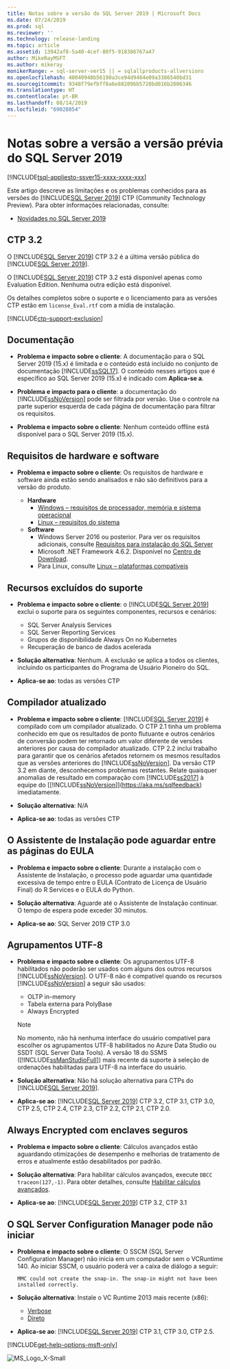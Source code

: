 ```yaml
---
title: Notas sobre a versão do SQL Server 2019 | Microsoft Docs
ms.date: 07/24/2019
ms.prod: sql
ms.reviewer: ''
ms.technology: release-landing
ms.topic: article
ms.assetid: 13942af8-5a40-4cef-80f5-918386767a47
author: MikeRayMSFT
ms.author: mikeray
monikerRange: = sql-server-ver15 || = sqlallproducts-allversions
ms.openlocfilehash: 40040948b56190a3ce94d9484e09a3386548bd31
ms.sourcegitcommit: 9348f79efbff8a6e88209bb5720bd016b2806346
ms.translationtype: HT
ms.contentlocale: pt-BR
ms.lasthandoff: 08/14/2019
ms.locfileid: "69028854"
---
```

# <a name="sql-server-2019-preview-release-notes"></a>Notas sobre a versão a versão prévia do SQL Server 2019
[!INCLUDE[tsql-appliesto-ssver15-xxxx-xxxx-xxx](../includes/tsql-appliesto-ssver15-xxxx-xxxx-xxx.md)]

Este artigo descreve as limitações e os problemas conhecidos para as versões do [!INCLUDE[SQL Server 2019](../includes/sssqlv15-md.md)] CTP (Community Technology Preview). Para obter informações relacionadas, consulte:
- [Novidades no SQL Server 2019](../sql-server/what-s-new-in-sql-server-ver15.md)

## <a name="ctp-32"></a>CTP 3.2

O [!INCLUDE[SQL Server 2019](../includes/sssqlv15-md.md)] CTP 3.2 é a última versão pública do [!INCLUDE[SQL Server 2019](../includes/sssqlv15-md.md)].

O [!INCLUDE[SQL Server 2019](../includes/sssqlv15-md.md)] CTP 3.2 está disponível apenas como Evaluation Edition. Nenhuma outra edição está disponível.

Os detalhes completos sobre o suporte e o licenciamento para as versões CTP estão em `license_Eval.rtf` com a mídia de instalação.

[!INCLUDE[ctp-support-exclusion](../includes/ctp-support-exclusion.md)]

## <a name="documentation"></a>Documentação

- **Problema e impacto sobre o cliente**: A documentação para o SQL Server 2019 (15.x) é limitada e o conteúdo está incluído no conjunto de documentação [!INCLUDE[ssSQL17](../includes/sssql17-md.md)]. O conteúdo nesses artigos que é específico ao SQL Server 2019 (15.x) é indicado com **Aplica-se a**.

- **Problema e impacto para o cliente**: a documentação do [!INCLUDE[ssNoVersion](../includes/ssnoversion-md.md)] pode ser filtrada por versão. Use o controle na parte superior esquerda de cada página de documentação para filtrar os requisitos.

- **Problema e impacto sobre o cliente**: Nenhum conteúdo offline está disponível para o SQL Server 2019 (15.x).

## <a name="hardware-and-software-requirements"></a>Requisitos de hardware e software

- **Problema e impacto sobre o cliente**: Os requisitos de hardware e software ainda estão sendo analisados e não são definitivos para a versão do produto.

  - **Hardware**
    - [Windows – requisitos de processador, memória e sistema operacional](../sql-server/install/hardware-and-software-requirements-for-installing-sql-server.md#pmosr)
    - [Linux – requisitos do sistema](../linux/sql-server-linux-setup.md#system)
  - **Software**
    - Windows Server 2016 ou posterior. Para ver os requisitos adicionais, consulte [Requisitos para instalação do SQL Server](../sql-server/install/hardware-and-software-requirements-for-installing-sql-server.md)
    - Microsoft .NET Framework 4.6.2. Disponível no [Centro de Download](https://www.microsoft.com/download/details.aspx?id=53344).
    - Para Linux, consulte [Linux – plataformas compatíveis](../linux/sql-server-linux-setup.md#supportedplatforms)

## <a name = "release-notes"></a>Recursos excluídos do suporte

- **Problema e impacto sobre o cliente**: o [!INCLUDE[SQL Server 2019](../includes/sssqlv15-md.md)] exclui o suporte para os seguintes componentes, recursos e cenários:
  - SQL Server Analysis Services
  - SQL Server Reporting Services
  - Grupos de disponibilidade Always On no Kubernetes
  - Recuperação de banco de dados acelerada

- **Solução alternativa**: Nenhum. A exclusão se aplica a todos os clientes, incluindo os participantes do Programa de Usuário Pioneiro do SQL.

- **Aplica-se ao**: todas as versões CTP

## <a name="updated-compiler"></a>Compilador atualizado

- **Problema e impacto sobre o cliente**: [!INCLUDE[SQL Server 2019](../includes/sssqlv15-md.md)] é compilado com um compilador atualizado. O CTP 2.1 tinha um problema conhecido em que os resultados de ponto flutuante e outros cenários de conversão podem ter retornado um valor diferente de versões anteriores por causa do compilador atualizado. CTP 2.2 inclui trabalho para garantir que os cenários afetados retornem os mesmos resultados que as versões anteriores do [!INCLUDE[ssNoVersion](../includes/ssnoversion-md.md)]. Da versão CTP 3.2 em diante, desconhecemos problemas restantes. Relate quaisquer anomalias de resultado em comparação com [!INCLUDE[ss2017](../includes/sssqlv14-md.md)] à equipe do [[!INCLUDE[ssNoVersion](../includes/ssnoversion-md.md)]](https://aka.ms/sqlfeedback) imediatamente.

- **Solução alternativa**: N/A

- **Aplica-se ao**: todas as versões CTP

## <a name="installation-wizard-may-wait-between-eula-pages"></a>O Assistente de Instalação pode aguardar entre as páginas do EULA

- **Problema e impacto sobre o cliente**: Durante a instalação com o Assistente de Instalação, o processo pode aguardar uma quantidade excessiva de tempo entre o EULA (Contrato de Licença de Usuário Final) do R Services e o EULA do Python.

- **Solução alternativa**: Aguarde até o Assistente de Instalação continuar. O tempo de espera pode exceder 30 minutos.

- **Aplica-se ao**: SQL Server 2019 CTP 3.0

## <a name="utf-8-collations"></a>Agrupamentos UTF-8

- **Problema e impacto sobre o cliente**: Os agrupamentos UTF-8 habilitados não poderão ser usados com alguns dos outros recursos [!INCLUDE[ssNoVersion](../includes/ssnoversion-md.md)]. O UTF-8 não é compatível quando os recursos [!INCLUDE[ssNoVersion](../includes/ssnoversion-md.md)] a seguir são usados:

  - OLTP in-memory
  - Tabela externa para PolyBase
  - Always Encrypted

  > [!Note]
  > No momento, não há nenhuma interface do usuário compatível para escolher os agrupamentos UTF-8 habilitados no Azure Data Studio ou SSDT (SQL Server Data Tools). A versão 18 do SSMS ([!INCLUDE[ssManStudioFull](../includes/ssmanstudiofull-md.md)]) mais recente dá suporte à seleção de ordenações habilitadas para UTF-8 na interface do usuário.
 
- **Solução alternativa**: Não há solução alternativa para CTPs do [!INCLUDE[SQL Server 2019](../includes/sssqlv15-md.md)].

- **Aplica-se ao**: [!INCLUDE[SQL Server 2019](../includes/sssqlv15-md.md)] CTP 3.2, CTP 3.1, CTP 3.0, CTP 2.5, CTP 2.4, CTP 2.3, CTP 2.2, CTP 2.1, CTP 2.0.

## <a name="always-encrypted-with-secure-enclaves"></a>Always Encrypted com enclaves seguros

- **Problema e impacto sobre o cliente**: Cálculos avançados estão aguardando otimizações de desempenho e melhorias de tratamento de erros e atualmente estão desabilitados por padrão.

- **Solução alternativa**: Para habilitar cálculos avançados, execute `DBCC traceon(127,-1)`. Para obter detalhes, consulte [Habilitar cálculos avançados](../relational-databases/security/encryption/configure-always-encrypted-enclaves.md#configure-a-secure-enclave).

- **Aplica-se ao**: [!INCLUDE[SQL Server 2019](../includes/sssqlv15-md.md)] CTP 3.2, CTP 3.1

## <a name="sql-server-configuration-manager-may-not-start"></a>O SQL Server Configuration Manager pode não iniciar

- **Problema e impacto sobre o cliente**: O SSCM (SQL Server Configuration Manager) não inicia em um computador sem o VCRuntime 140. Ao iniciar SSCM, o usuário poderá ver a caixa de diálogo a seguir: 

  `
  MMC could not create the snap-in. The snap-in might not have been installed correctly.
  `

- **Solução alternativa**:  Instale o VC Runtime 2013 mais recente (x86):

  - [Verbose](https://support.microsoft.com/help/2977003/the-latest-supported-visual-c-downloads)
  - [Direto](https://support.microsoft.com/en-us/help/4032938/update-for-visual-c-2013-redistributable-package)

- **Aplica-se ao**: [!INCLUDE[SQL Server 2019](../includes/sssqlv15-md.md)] CTP 3.1, CTP 3.0, CTP 2.5.

[!INCLUDE[get-help-options-msft-only](../includes/paragraph-content/get-help-options.md)]

![MS_Logo_X-Small](../sql-server/media/ms-logo-x-small.png)

